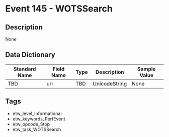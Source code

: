 # Event 145 - WOTSSearch

## Description
None

## Data Dictionary
|Standard Name|Field Name|Type|Description|Sample Value|
|---|---|---|---|---|
|TBD|url|TBD|UnicodeString|None|None|

## Tags
* etw_level_Informational
* etw_keywords_PerfEvent
* etw_opcode_Stop
* etw_task_WOTSSearch